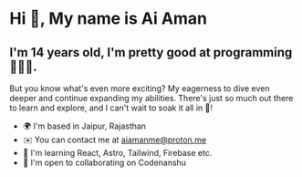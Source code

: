 Hi 👋, My name is Ai Aman
===============================================================================================================================

I'm 14 years old, I'm pretty good at programming 🧑🏼‍💻.
---------------------------------------------------------

But you know what's even more exciting? My eagerness to dive even deeper and continue expanding my abilities. There's just so much out there to learn and explore, and I can't wait to soak it all in 🌱!

* 🌍  I'm based in Jaipur, Rajasthan
* ✉️  You can contact me at [aiamanme@proton.me](mailto:aiamanme@proton.me)
* 🧠  I'm learning React, Astro, Tailwind, Firebase etc.
* 🤝  I'm open to collaborating on Codenanshu
